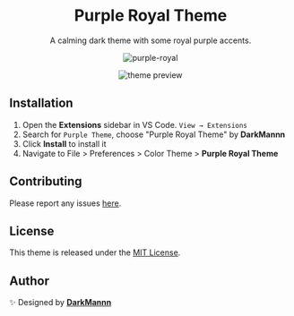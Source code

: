 <div align="center">

# Purple Royal Theme

A calming dark theme with some royal purple accents.

![purple-royal](https://imgur.com/hzu1CgA.png)

![theme preview](https://imgur.com/jvzPLTp.png)

</div>

## Installation

1. Open the **Extensions** sidebar in VS Code. `View → Extensions`
1. Search for `Purple Theme`, choose "Purple Royal Theme" by **DarkMannn**
1. Click **Install** to install it
1. Navigate to File > Preferences > Color Theme > **Purple Royal Theme**

## Contributing

Please report any issues [here](https://github.com/DarkMannn/purple-royal-vscode-theme/issues).

## License

This theme is released under the [MIT License](https://github.com/DarkMannn/purple-royal-vscode-theme/blob/main/LICENSE.md).

## Author

✨ Designed by **[DarkMannn](https://darkmannn.dev)**

